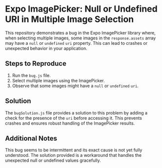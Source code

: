 # Expo ImagePicker: Null or Undefined URI in Multiple Image Selection

This repository demonstrates a bug in the Expo ImagePicker library where, when selecting multiple images, some images in the `response.assets` array may have a `null` or `undefined` `uri` property. This can lead to crashes or unexpected behavior in your application.

## Steps to Reproduce

1. Run the `bug.js` file.
2. Select multiple images using the ImagePicker.
3. Observe that some images might have a `null` or `undefined` `uri`.

## Solution

The `bugSolution.js` file provides a solution to this problem by adding a check for the presence of the `uri` before accessing it. This prevents crashes and ensures robust handling of the ImagePicker results.

## Additional Notes

This bug seems to be intermittent and its exact cause is not yet fully understood. The solution provided is a workaround that handles the unexpected null or undefined values gracefully.